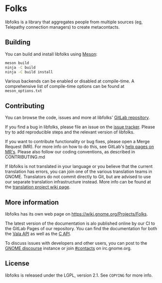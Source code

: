 Folks
=====

libfolks is a library that aggregates people from multiple sources (eg,
Telepathy connection managers) to create metacontacts.

## Building
You can build and install libfolks using [Meson]:

```sh
meson build
ninja -C build
ninja -C build install
```

Various backends can be enabled or disabled at compile-time. A comprehensive
list of compile-time options can be found at `meson_options.txt`

## Contributing
You can browse the code, issues and more at libfolks' [GitLab repository].

If you find a bug in libfolks, please file an issue on the [issue tracker].
Please try to add reproducible steps and the relevant version of libfolks.

If you want to contribute functionality or bug fixes, please open a Merge
Request (MR). For more info on how to do this, see GitLab's [help pages on
MR's]. Please also follow our coding conventions, as described in
CONTRIBUTING.md

If libfolks is not translated in your language or you believe that the current
translation has errors, you can join one of the various translation teams in
GNOME. Translators do not commit directly to Git, but are advised to use our
separate translation infrastructure instead. More info can be found at the
[translation project wiki page].

## More information
libfolks has its own web page on https://wiki.gnome.org/Projects/Folks.

The latest version of the documentation is alo published online by our CI to
the GitLab Pages of our repository. You can find the documentation for both the
[Vala API] as well as the [C API].

To discuss issues with developers and other users, you can post to the [GNOME
discourse] instance or join [#contacts] on irc.gnome.org.

## License
libfolks is released under the LGPL, version 2.1. See `COPYING` for more info.

[GNOME]: https://www.gnome.org
[Meson]: http://mesonbuild.com
[GitLab repository]: https://gitlab.gnome.org/GNOME/folks
[help pages on MR's]: https://docs.gitlab.com/ee/gitlab-basics/add-merge-request.html
[issue tracker]: https://gitlab.gnome.org/GNOME/folks/issues
[translation project wiki page]: https://wiki.gnome.org/TranslationProject/
[GNOME Discourse]: https://discourse.gnome.org
[Vala API]: https://gnome.pages.gitlab.gnome.org/folks/devhelp/folks/index.htm
[C API]: https://gnome.pages.gitlab.gnome.org/folks/gtkdoc/folks/
[#contacts]: irc://irc.gnome.org/contacts
